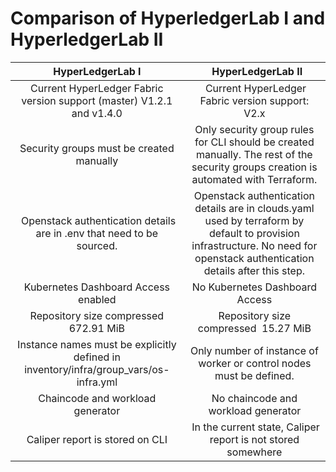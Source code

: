 # **Comparison of HyperledgerLab I and HyperledgerLab II**

|                                   HyperLedgerLab I                                   |                                                                               HyperLedgerLab II                                                                             |
| :----------------------------------------------------------------------------------: | :-------------------------------------------------------------------------------------------------------------------------------------------------------------------------: |
|        Current HyperLedger Fabric version support (master) V1.2.1 and v1.4.0         |                                                               Current HyperLedger Fabric version support: V2.x                                                              |
|                       Security groups must be created manually                       |                     Only security group rules for CLI should be created manually. The rest of the security groups creation is automated with Terraform.                     |
|         Openstack authentication details are in .env that need to be sourced.        | Openstack authentication details are in clouds.yaml used by terraform by default to provision infrastructure. No need for openstack authentication details after this step. |
|                         Kubernetes Dashboard Access enabled                          |                                                                       No Kubernetes Dashboard Access                                                                        |
|                        Repository size compressed 672.91 MiB                         |                                                                    Repository size compressed  15.27 MiB                                                                    |
| Instance names must be explicitly defined in inventory/infra/group_vars/os-infra.yml |                                                     Only number of instance of worker or control nodes must be defined.                                                     |
|                           Chaincode and workload generator                           |                                                                     No chaincode and workload generator                                                                     |
|                           Caliper report is stored on CLI                            |                                                         In the current state, Caliper report is not stored somewhere                                                        |
